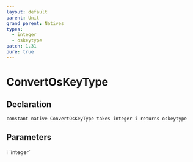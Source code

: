 ```yaml
---
layout: default
parent: Unit
grand_parent: Natives
types:
  - integer
  - oskeytype
patch: 1.31
pure: true
---
```


# ConvertOsKeyType

## Declaration

```
constant native ConvertOsKeyType takes integer i returns oskeytype
```

## Parameters
<dl>
  <dt>i `integer`</dt>
  <dd></dd>
</dl>